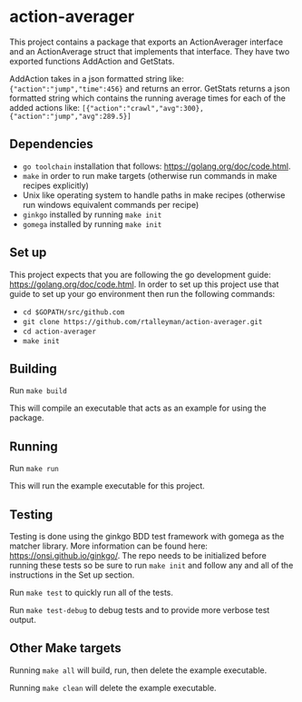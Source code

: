 # action-averager

This project contains a package that exports an ActionAverager interface and
an ActionAverage struct that implements that interface. They have two exported
functions AddAction and GetStats.

AddAction takes in a json formatted string like:
`{"action":"jump","time":456}` and returns an error. GetStats returns a json
formatted string which contains the running average times for each of the
added actions like:
`[{"action":"crawl","avg":300},{"action":"jump","avg":289.5}]`

## Dependencies

* `go toolchain` installation that follows: https://golang.org/doc/code.html.
* `make` in order to run make targets (otherwise run commands in make recipes explicitly)
* Unix like operating system to handle paths in make recipes (otherwise run windows equivalent commands per recipe)
* `ginkgo` installed by running `make init`
* `gomega` installed by running `make init`


## Set up

This project expects that you are following the go development guide:
https://golang.org/doc/code.html. In order to set up this project use that
guide to set up your go environment then run the following commands:

* `cd $GOPATH/src/github.com`
* `git clone https://github.com/rtalleyman/action-averager.git`
* `cd action-averager`
* `make init`

## Building

Run `make build`

This will compile an executable that acts as an example for using the package.

## Running

Run `make run`

This will run the example executable for this project.

## Testing

Testing is done using the ginkgo BDD test framework with gomega as the matcher
library. More information can be found here: https://onsi.github.io/ginkgo/.
The repo needs to be initialized before running these tests so be sure to run
`make init` and follow any and all of the instructions in the Set up section.

Run `make test` to quickly run all of the tests.

Run `make test-debug` to debug tests and to provide more verbose test output.

## Other Make targets

Running `make all` will build, run, then delete the example executable.

Running `make clean` will delete the example executable.
